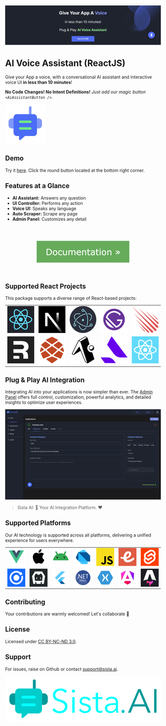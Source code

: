 [![Sista AI Banner](./assets/sista-banner-one.png)](https://smart.sista.ai/?utm_source=github_repo&utm_medium=main_banner&utm_campaign=react_sdk_readme)




# AI Voice Assistant (ReactJS)

Give your App a voice, with a conversational AI assistant and interactive voice UI **in less than 10 minutes**!

**No Code Changes! No Intent Definitions!** _Just add our magic button `<AiAssistantButton />`._




<a href="https://smart.sista.ai/?utm_source=github_repo&utm_medium=small_logo&utm_campaign=react_sdk_readme">
    <img src="./assets/sista-icon.png" alt="Sista Logo" width="130"/>
</a>

## Demo

Try it [here](https://smart.sista.ai/?utm_source=github_repo&utm_medium=demo_button&utm_campaign=react_sdk_readme). Click the round button located at the bottom right corner.




## Features at a Glance

-   **AI Assistant:** Answers any question
-   **UI Controller:** Performs any action
-   **Voice UI:** Speaks any language
-   **Auto Scraper:** Scrape any page
-   **Admin Panel:** Customizes any detail




<br>
<br>

<p align="center">
	<a href="https://docs.sista.ai/installation/download">
	   <img src="./assets/documentation-button.png" width="300px" alt="Sista AI Docs"/>
	</a>
</p>

<br>




## Supported React Projects

This package supports a diverse range of React-based projects:


|                                                                                                      |                                                                                                           |                                                                                                      |                                                                                                     |                                                                                                      |
| :--------------------------------------------------------------------------------------------------: | :-------------------------------------------------------------------------------------------------------: | :--------------------------------------------------------------------------------------------------: | :-------------------------------------------------------------------------------------------------: | :--------------------------------------------------------------------------------------------------: |
|   [<img src="./assets/sdks/REACT.svg" width="100px">](https://github.com/orgs/sista-ai/repositories)   |   [<img src="./assets/sdks/NEXT.svg" width="100px">](https://github.com/orgs/sista-ai/repositories)   |   [<img src="./assets/sdks/ELECTRON.svg" width="100px">](https://github.com/orgs/sista-ai/repositories)    |  [<img src="./assets/sdks/GATSBY.svg" width="100px">](https://github.com/orgs/sista-ai/repositories)  | [<img src="./assets/sdks/METEOR.svg" width="100px">](https://github.com/orgs/sista-ai/repositories) |
|  [<img src="./assets/sdks/REMIX.svg" width="100px">](https://github.com/orgs/sista-ai/repositories) |  [<img src="./assets/sdks/REDWOODJS.svg" width="100px">](https://github.com/orgs/sista-ai/repositories) |   [<img src="./assets/sdks/EXPO.svg" width="100px">](https://github.com/orgs/sista-ai/repositories)    |  [<img src="./assets/sdks/BLITZJS.svg" width="100px">](https://github.com/orgs/sista-ai/repositories)  | [<img src="./assets/sdks/REACT-NATIVE.svg" width="100px">](https://github.com/orgs/sista-ai/repositories) |





## Plug & Play AI Integration

Integrating AI into your applications is now simpler than ever. The [Admin Panel](https://admin.sista.ai/applications) offers full control, customization, powerful analytics, and detailed insights to optimize user experiences.


[![Sista AI Admin Panel](./assets/sista-admin-dark.png)](https://smart.sista.ai/?utm_source=github_repo&utm_medium=admin_panel_screenshot&utm_campaign=react_sdk_readme)

> Sista AI: 🤖 Your AI Integration Platform. ❤️


## Supported Platforms

Our AI technology is supported across all platforms, delivering a unified experience for users everywhere.


|                                                                                                      |                                                                                                           |                                                                                                      |                                                                                                     |                                                                                                      |                                                                                                        |                                                                                                        |
| :--------------------------------------------------------------------------------------------------: | :-------------------------------------------------------------------------------------------------------: | :--------------------------------------------------------------------------------------------------: | :-------------------------------------------------------------------------------------------------: | :--------------------------------------------------------------------------------------------------: | :----------------------------------------------------------------------------------------------------: | :----------------------------------------------------------------------------------------------------: |
|   [<img src="./assets/sdks/VUE.svg" width="100px">](https://github.com/orgs/sista-ai/repositories)    |  [<img src="./assets/sdks/IOS.svg" width="100px">](https://github.com/orgs/sista-ai/repositories)  | [<img src="./assets/sdks/ANDROID.svg" width="100px">](https://github.com/orgs/sista-ai/repositories)   | [<img src="./assets/sdks/DART.svg" width="100px">](https://github.com/orgs/sista-ai/repositories)     |   [<img src="./assets/sdks/JS.svg" width="100px">](https://github.com/orgs/sista-ai/repositories)    |  [<img src="./assets/sdks/EMBER.svg" width="100px">](https://github.com/orgs/sista-ai/repositories)   | [<img src="./assets/sdks/SVELTE.svg" width="100px">](https://github.com/orgs/sista-ai/repositories) |
| [<img src="./assets/sdks/IONIC.svg" width="100px">](https://github.com/orgs/sista-ai/repositories) |   [<img src="./assets/sdks/CORDOVA.svg" width="100px">](https://github.com/orgs/sista-ai/repositories)   | [<img src="./assets/sdks/FLUTTER.svg" width="100px">](https://github.com/orgs/sista-ai/repositories) | [<img src="./assets/sdks/MAUI.svg" width="100px">](https://github.com/orgs/sista-ai/repositories) |  [<img src="./assets/sdks/XAMARIN.svg" width="100px">](https://github.com/orgs/sista-ai/repositories) | [<img src="./assets/sdks/ANGULAR.svg" width="100px">](https://github.com/orgs/sista-ai/repositories)  |   [<img src="./assets/sdks/ASTRO.svg" width="100px">](https://github.com/orgs/sista-ai/repositories)  |

## Contributing

Your contributions are warmly welcomed! Let's collaborate 🤝

## License

Licensed under [CC BY-NC-ND 3.0](./LICENSE).

## Support

For issues, raise on Github or contact [support@sista.ai](mailto:support@sista.ai).


[![Sista Logo](https://github.com/sista-ai/ai-assistant-react/blob/main/assets/sista-logo.png)](https://smart.sista.ai/?utm_source=github_repo&utm_medium=big_logo&utm_campaign=react_sdk_readme)
